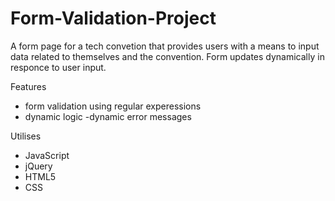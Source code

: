 # Form-Validation-Project

A form page for a tech convetion that provides users with a means to input data related to themselves and the convention.
Form updates dynamically in responce to user input. 

Features
- form validation using regular experessions 
- dynamic logic
-dynamic error messages

Utilises
- JavaScript
- jQuery
- HTML5
- CSS
